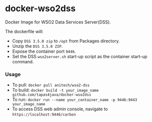 docker-wso2dss
==============

Docker Image for WSO2 Data Services Server(DSS).

The dockerfile will:

* Copy `DSS 3.5.0 zip` to `/opt` from Packages directory.
* Unzip the `DSS 3.5.0 ZIP`.
* Expose the container port `9446`.
* Set the DSS `wso2server.sh` start-up script as the container start-up command.

### Usage
* To pull: `docker pull anitech/wso2-dss`
* To build: `docker build -t your_image_name github.com/tapas4java/docker-wso2dss`
* To run: `docker run --name your_container_name -p 9446:9443 your_image_name`
* To access DSS web admin console, navigate to `https://localhost:9446/carbon`